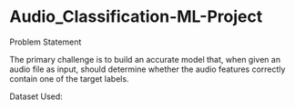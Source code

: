 # Audio_Classification-ML-Project

Problem Statement

The primary challenge is to build an accurate model that, when given an audio file as input, should determine whether the audio features correctly contain one of the target labels.

Dataset Used:
